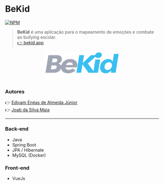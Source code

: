 # BeKid

[![NPM](https://img.shields.io/npm/l/react)](https://github.com/venzel/bekid-tcc/blob/master/LICENSE)

> **BeKid** é uma aplicação para o mapeamento de emoções e combate ao bullying escolar.<br /> <a href="http://bekid.app">👉 bekid.app</a>

<p align="center"><img src="./media/logos/bekid-v1.png" width="240" /></p>

### Autores

👉 <a href="https://www.linkedin.com/in/venzel">Edivam Enéas de Almeida Júnior</a><br />
👉 <a href="https://www.linkedin.com/in/joab-maia-383097202">Joab da Silva Maia</a>

<hr />

### Back-end

-   Java
-   Spring Boot
-   JPA / Hibernate
-   MySQL (Docker)

### Front-end

-   VueJs
